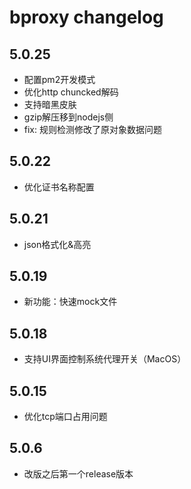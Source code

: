 # bproxy changelog

## 5.0.25
- 配置pm2开发模式
- 优化http chuncked解码
- 支持暗黑皮肤
- gzip解压移到nodejs侧
- fix: 规则检测修改了原对象数据问题

## 5.0.22
- 优化证书名称配置

## 5.0.21
- json格式化&高亮

## 5.0.19
- 新功能：快速mock文件

## 5.0.18
- 支持UI界面控制系统代理开关（MacOS）

## 5.0.15
- 优化tcp端口占用问题

## 5.0.6
- 改版之后第一个release版本
